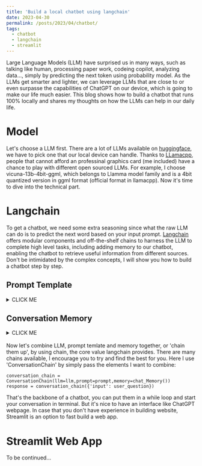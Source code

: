```yaml
---
title: 'Build a local chatbot using langchain'
date: 2023-04-30
permalink: /posts/2023/04/chatbot/
tags:
  - chatbot
  - langchain
  - streamlit
---
```


Large Language Models (LLM) have surprised us in many ways, such as talking like human, processing paper work, codeing copilot, analyzing data..., simply by predicting the next token using probability model. As the LLMs get smarter and lighter, we can leverage LLMs that are close to or even surpasse the capabilities of ChatGPT on our device, which is going to make our life much easier. This blog shows how to build a chatbot that runs 100% locally and shares my thoughts on how the LLMs can help in our daily life.

Model
======
Let's choose a LLM first. There are a lot of LLMs available on [huggingface](https://huggingface.co/), we have to pick one that our local device can handle. Thanks to [LLamacpp](https://github.com/ggerganov/llama.cpp), people that cannot afford an professinal graphics card (me included) have a chance to play with different open sourced LLMs. For example, I choose vicuna-13b-4bit-ggml, which belongs to Llamma model family and is a 4bit quantized version in ggml format (official format in llamacpp). Now it's time to dive into the technical part.

Langchain
======
To get a chatbot, we need some extra seasoning since what the raw LLM can do is to predict the next word based on your input prompt. [Langchain](https://python.langchain.com/docs/get_started/introduction) offers modular components and off-the-shelf chains to harness the LLM to complete high level tasks, including adding memory to our chatbot, enabling the chatbot to retrieve useful information from different sources. Don't be intimidated by the complex concepts, I will show you how to build a chatbot step by step.

Prompt Template
------
<details><summary>CLICK ME</summary>
<p>
<br>  
A prompt template is a way to provide additional context and instructions to a language model. It allows the user to input specific information that will be incorporated into the generated text. The template consists of a prompt that includes variables, which will be filled in with user input. A template for a chatbot looks like this:

<pre><code class="python">template = '''You are an AI chatbot having a conversation with a human. 
{history}
Human: {input}
Chatbot:'''
</code></pre>

</p>
</details>

Conversation Memory
------
<details><summary>CLICK ME</summary>
<p>
<br>  
As mentioned above, chatbot needs to remember the history as the chat goes on. The simplest way is to save the history into a buffer and combine the history and current prompt as the whole prompt input into the LLM. Langchain wraps this up and provides multiple classes of memory for various use. Take 'ConversationBufferMemory' for instance, it keeps a buffer of all prior messages in a conversation which can be extracted as a string or as a list of messages. More advanced option is ConversationSummaryMemory, which stores condensed information summarized by LLM from conversation history, thus it captures and utilizes important information for a more sophisticated conversation experience.  

</p>
</details>

<br>
Now let's combine LLM, prompt temlate and memory together, or 'chain them up', by using chain, the core value langchain provides. There are many chains available, I encourage you to try and find the best for you. Here I use 'ConversationChain' by simply pass the elements I want to combine:

<pre><code class="python">conversation_chain = ConversationChain(llm=llm,prompt=prompt,memory=chat_Memory())
response = conversation_chain({'input': user_question}) 
</code></pre>

That's the backbone of a chatbot, you can put them in a while loop and start your conversation in terminal. But it's nice to have an interface like ChatGPT webpage. In case that you don't have experience in building website, Streamlit is an option to fast build a web app.

Streamlit Web App
======
To be continued...
